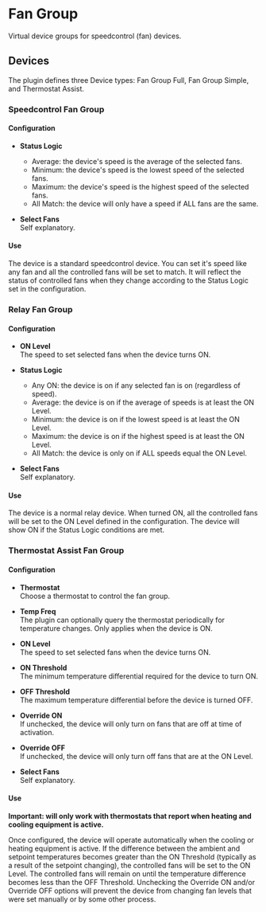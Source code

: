 # Fan Group

Virtual device groups for speedcontrol (fan) devices.

## Devices

The plugin defines three Device types: Fan Group Full, Fan Group Simple, and Thermostat Assist.

### Speedcontrol Fan Group

#### Configuration

* **Status Logic**  
	* Average: the device's speed is the average of the selected fans.
	* Minimum: the device's speed is the lowest speed of the selected fans.
	* Maximum: the device's speed is the highest speed of the selected fans.
	* All Match: the device will only have a speed if ALL fans are the same.

* **Select Fans**  
Self explanatory.

#### Use

The device is a standard speedcontrol device.  You can set it's speed like any fan and all the controlled fans will be set to match.  It will reflect the status of controlled fans when they change according to the Status Logic set in the configuration.

### Relay Fan Group

#### Configuration

* **ON Level**  
The speed to set selected fans when the device turns ON.

* **Status Logic**  
	* Any ON: the device is on if any selected fan is on (regardless of speed).
	* Average: the device is on if the average of speeds is at least the ON Level.
	* Minimum: the device is on if the lowest speed is at least the ON Level.
	* Maximum: the device is on if the highest speed is at least the ON Level.
	* All Match: the device is only on if ALL speeds equal the ON Level.

* **Select Fans**  
Self explanatory.

#### Use

The device is a normal relay device.  When turned ON, all the controlled fans will be set to the ON Level defined in the configuration.  The device will show ON if the Status Logic conditions are met.

### Thermostat Assist Fan Group

#### Configuration

* **Thermostat**  
Choose a thermostat to control the fan group.

* **Temp Freq**  
The plugin can optionally query the thermostat periodically for temperature changes.  Only applies when the device is ON.

* **ON Level**  
The speed to set selected fans when the device turns ON.

* **ON Threshold**  
The minimum temperature differential required for the device to turn ON.

* **OFF Threshold**  
The maximum temperature differential before the device is turned OFF.

* **Override ON**  
If unchecked, the device will only turn on fans that are off at time of activation.

* **Override OFF**  
If unchecked, the device will only turn off fans that are at the ON Level.

* **Select Fans**  
Self explanatory.

#### Use

**Important: will only work with thermostats that report when heating and cooling equipment is active.**

Once configured, the device will operate automatically when the cooling or heating equipment is active.  If the difference between the ambient and setpoint temperatures becomes greater than the ON Threshold (typically as a result of the setpoint changing), the controlled fans will be set to the ON Level.  The controlled fans will remain on until the temperature difference becomes less than the OFF Threshold.  Unchecking the Override ON and/or Override OFF options will prevent the device from changing fan levels that were set manually or by some other process.
